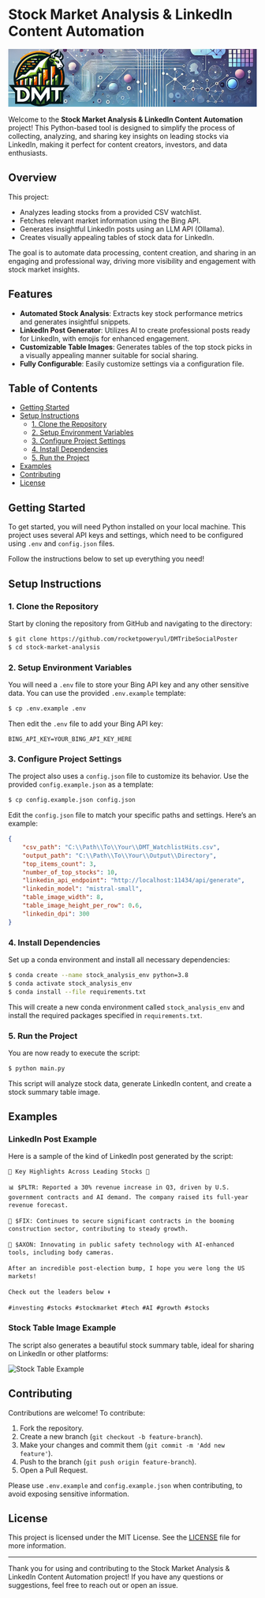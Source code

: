 # Stock Market Analysis & LinkedIn Content Automation

![Stock Analysis Banner](banner.png)

Welcome to the **Stock Market Analysis & LinkedIn Content Automation** project! This Python-based tool is designed to simplify the process of collecting, analyzing, and sharing key insights on leading stocks via LinkedIn, making it perfect for content creators, investors, and data enthusiasts.

## Overview

This project:

- Analyzes leading stocks from a provided CSV watchlist.
- Fetches relevant market information using the Bing API.
- Generates insightful LinkedIn posts using an LLM API (Ollama).
- Creates visually appealing tables of stock data for LinkedIn.

The goal is to automate data processing, content creation, and sharing in an engaging and professional way, driving more visibility and engagement with stock market insights.

## Features

- **Automated Stock Analysis**: Extracts key stock performance metrics and generates insightful snippets.
- **LinkedIn Post Generator**: Utilizes AI to create professional posts ready for LinkedIn, with emojis for enhanced engagement.
- **Customizable Table Images**: Generates tables of the top stock picks in a visually appealing manner suitable for social sharing.
- **Fully Configurable**: Easily customize settings via a configuration file.

## Table of Contents

- [Getting Started](#getting-started)
- [Setup Instructions](#setup-instructions)
  - [1. Clone the Repository](#1-clone-the-repository)
  - [2. Setup Environment Variables](#2-setup-environment-variables)
  - [3. Configure Project Settings](#3-configure-project-settings)
  - [4. Install Dependencies](#4-install-dependencies)
  - [5. Run the Project](#5-run-the-project)
- [Examples](#examples)
- [Contributing](#contributing)
- [License](#license)

## Getting Started

To get started, you will need Python installed on your local machine. This project uses several API keys and settings, which need to be configured using `.env` and `config.json` files.

Follow the instructions below to set up everything you need!

## Setup Instructions

### 1. Clone the Repository

Start by cloning the repository from GitHub and navigating to the directory:

```bash
$ git clone https://github.com/rocketpoweryul/DMTribeSocialPoster
$ cd stock-market-analysis
```

### 2. Setup Environment Variables

You will need a `.env` file to store your Bing API key and any other sensitive data. You can use the provided `.env.example` template:

```bash
$ cp .env.example .env
```

Then edit the `.env` file to add your Bing API key:

```dotenv
BING_API_KEY=YOUR_BING_API_KEY_HERE
```

### 3. Configure Project Settings

The project also uses a `config.json` file to customize its behavior. Use the provided `config.example.json` as a template:

```bash
$ cp config.example.json config.json
```

Edit the `config.json` file to match your specific paths and settings. Here’s an example:

```json
{
    "csv_path": "C:\\Path\\To\\Your\\DMT_WatchlistHits.csv",
    "output_path": "C:\\Path\\To\\Your\\Output\\Directory",
    "top_items_count": 3,
    "number_of_top_stocks": 10,
    "linkedin_api_endpoint": "http://localhost:11434/api/generate",
    "linkedin_model": "mistral-small",
    "table_image_width": 8,
    "table_image_height_per_row": 0.6,
    "linkedin_dpi": 300
}
```

### 4. Install Dependencies

Set up a conda environment and install all necessary dependencies:

```bash
$ conda create --name stock_analysis_env python=3.8
$ conda activate stock_analysis_env
$ conda install --file requirements.txt
```

This will create a new conda environment called `stock_analysis_env` and install the required packages specified in `requirements.txt`.

### 5. Run the Project

You are now ready to execute the script:

```bash
$ python main.py
```

This script will analyze stock data, generate LinkedIn content, and create a stock summary table image.

## Examples

### LinkedIn Post Example

Here is a sample of the kind of LinkedIn post generated by the script:

```
🌟 Key Highlights Across Leading Stocks 🌟

📊 $PLTR: Reported a 30% revenue increase in Q3, driven by U.S. government contracts and AI demand. The company raised its full-year revenue forecast.

🔧 $FIX: Continues to secure significant contracts in the booming construction sector, contributing to steady growth.

🚓 $AXON: Innovating in public safety technology with AI-enhanced tools, including body cameras.

After an incredible post-election bump, I hope you were long the US markets!

Check out the leaders below ⬇️

#investing #stocks #stockmarket #tech #AI #growth #stocks
```

### Stock Table Image Example

The script also generates a beautiful stock summary table, ideal for sharing on LinkedIn or other platforms:

![Stock Table Example](https://via.placeholder.com/800x400.png?text=Stock+Table+Example)

## Contributing

Contributions are welcome! To contribute:

1. Fork the repository.
2. Create a new branch (`git checkout -b feature-branch`).
3. Make your changes and commit them (`git commit -m 'Add new feature'`).
4. Push to the branch (`git push origin feature-branch`).
5. Open a Pull Request.

Please use `.env.example` and `config.example.json` when contributing, to avoid exposing sensitive information.

## License

This project is licensed under the MIT License. See the [LICENSE](LICENSE) file for more information.

---

Thank you for using and contributing to the Stock Market Analysis & LinkedIn Content Automation project! If you have any questions or suggestions, feel free to reach out or open an issue.

